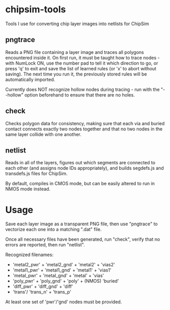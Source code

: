 chipsim-tools
=============

Tools I use for converting chip layer images into netlists for ChipSim

pngtrace
--------
Reads a PNG file containing a layer image and traces all polygons encountered
inside it. On first run, it must be taught how to trace nodes - with NumLock
ON, use the number pad to tell it which direction to go, or press 'q' to exit
and save the list of learned rules (or 'x' to abort without saving). The next
time you run it, the previously stored rules will be automatically imported.

Currently does NOT recognize hollow nodes during tracing - run with the
"--hollow" option beforehand to ensure that there are no holes.

check
-----
Checks polygon data for consistency, making sure that each via and buried
contact connects exactly two nodes together and that no two nodes in the same
layer collide with one another.

netlist
-------
Reads in all of the layers, figures out which segments are connected to each
other (and assigns node IDs appropriately), and builds segdefs.js and
transdefs.js files for ChipSim.

By default, compiles in CMOS mode, but can be easily altered to run in NMOS
mode instead.

Usage
=====
Save each layer image as a transparent PNG file, then use "pngtrace" to
vectorize each one into a matching ".dat" file.

Once all necessary files have been generated, run "check", verify that no
errors are reported, then run "netlist".

Recognized filenames:
* 'metal2_pwr' + 'metal2_gnd' + 'metal2' + 'vias2'
* 'metal1_pwr' + 'metal1_gnd' + 'metal1' + 'vias1'
* 'metal_pwr' + 'metal_gnd' + 'metal' + 'vias'
* 'poly_pwr' + 'poly_gnd' + 'poly' + (NMOS) 'buried'
* 'diff_pwr' + 'diff_gnd' + 'diff'
* 'trans'/ 'trans_n' + 'trans_p'

At least one set of 'pwr'/'gnd' nodes must be provided.
